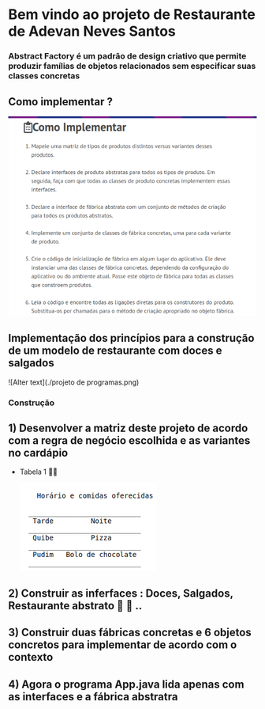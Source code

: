 

# Bem vindo ao projeto de Restaurante de Adevan Neves Santos

### Abstract Factory é um padrão de design criativo que permite produzir famílias de objetos relacionados sem especificar suas classes concretas

## Como implementar ?

![Alt text](./Tabela/implementacao.png)



## Implementação dos princípios para a construção de um modelo de restaurante com doces e salgados

![Alter text](./projeto de programas.png)





### Construção

## 1) Desenvolver a matriz deste projeto de acordo com a regra de negócio escolhida e as variantes no cardápio

- Tabela 1 :man_cook:

  ![Alter text](./Tabela/Cardapio.png)

  

  

## 2) Construir as inferfaces : Doces, Salgados, Restaurante abstrato :pizza: :cake: ..

## 3) Construir duas fábricas concretas e 6 objetos concretos para implementar de acordo com o contexto

## 4) Agora o programa App.java lida apenas com as interfaces e a fábrica abstratra

